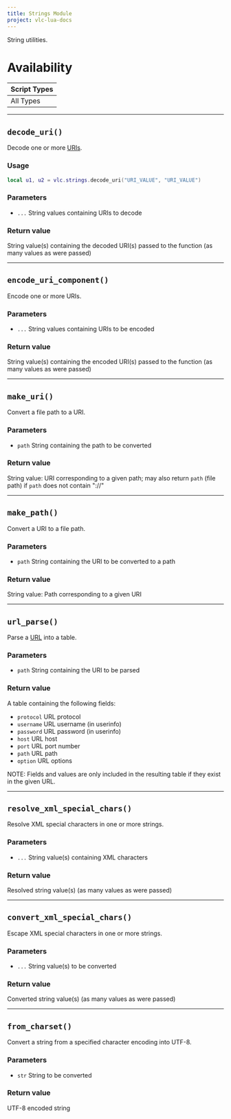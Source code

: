 ```yaml
---
title: Strings Module
project: vlc-lua-docs
---
```

String utilities.

# Availability

| Script Types |
| ------------ |
| All Types |

----
## `decode_uri()`
Decode one or more [URIs](https://en.wikipedia.org/wiki/Uniform_Resource_Identifier).

### Usage
```lua
local u1, u2 = vlc.strings.decode_uri("URI_VALUE", "URI_VALUE")
```

### Parameters
- `...` String values containing URIs to decode

### Return value
String value(s) containing the decoded URI(s) passed to the function (as many values as were passed)

----
## `encode_uri_component()`
Encode one or more URIs.

### Parameters
- `...` String values containing URIs to be encoded

### Return value
String value(s) containing the encoded URI(s) passed to the function (as many values as were passed)

----
## `make_uri()`
Convert a file path to a URI.

### Parameters
- `path` String containing the path to be converted

### Return value
String value: URI corresponding to a given path; may also return `path` (file path) if `path` does not contain "://"

----
## `make_path()`
Convert a URI to a file path.

### Parameters
- `path` String containing the URI to be converted to a path

### Return value
String value: Path corresponding to a given URI

----
## `url_parse()`
Parse a [URL](https://en.wikipedia.org/wiki/URL) into a table.

### Parameters
- `path` String containing the URI to be parsed

### Return value
A table containing the following fields:
- `protocol` URL protocol
- `username` URL username (in userinfo)
- `password` URL password (in userinfo)
- `host` URL host
- `port` URL port number
- `path` URL path
- `option` URL options

NOTE: Fields and values are only included in the resulting table if they exist in the given URL.

----
## `resolve_xml_special_chars()`
Resolve XML special characters in one or more strings.

### Parameters
- `...` String value(s) containing XML characters

### Return value
Resolved string value(s) (as many values as were passed)

----
## `convert_xml_special_chars()`
Escape XML special characters in one or more strings.

### Parameters
- `...` String value(s) to be converted

### Return value
Converted string value(s) (as many values as were passed)

----
## `from_charset()`
Convert a string from a specified character encoding into UTF-8.

### Parameters
- `str` String to be converted

### Return value
UTF-8 encoded string
